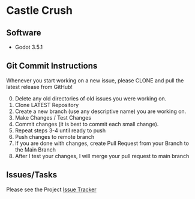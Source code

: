 # Castle Crush
## Software
* Godot 3.5.1

## Git Commit Instructions
Whenever you start working on a new issue, please CLONE and pull the latest release from GitHub!

0. Delete any old directories of old issues you were working on.
1. Clone LATEST Repository
2. Create a new branch (use any descriptive name) you are working on.
3. Make Changes / Test Changes
4. Commit changes (it is best to commit each small change).
5. Repeat steps 3-4 until ready to push
6. Push changes to remote branch
7. If you are done with changes, create Pull Request from your Branch to the Main Branch
8. After I test your changes, I will merge your pull request to main branch

## Issues/Tasks
Please see the Project [Issue Tracker](https://github.com/gururise/CastleCrush/issues)